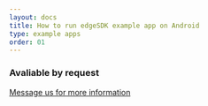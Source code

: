 ```yaml
---
layout: docs
title: How to run edgeSDK example app on Android
type: example apps
order: 01
---
```


### Avaliable by request

[Message us for more information](support.sdk@mimik.com)


<!-- What is the status? there is no APK based on the current instructions in wiki under edgeSDK/examples/Android Hello App/ edgeSDK.apk -->



<!-- Inside of the examples/Android Hello App folder of (edgeSDK GitHub repo) you will find:[https://github.com/mimikgit/edgeSDK/wiki/How-to-install-and-use-%22edgeSDK-app%22-on-Android]):

```|_ edgeSDK.apk → this is an runnable app for your android device```

Please follow these instructions to start the example Android app:

1. On your computer clone or download all contents inside of "edgeSDK" folder on your desktop.

2. Connect your Android devices to your computer.

3. On your computer browse "Phone Storage" and find "Download" folder.

4. Copy the "edgeSDK.apk" found in the "edgeSDK/examples/Android Hello App from your desktop into the "Download" folder on your phone.

5. Go to your Android phone, find and open the "Download" folder and install edgeSDK.apk.

6. Find the app icon on your mobile desktop (see below)

![](https://github.com/mimikgit/edgeSDK/blob/master/docs/pictures/android%20picture1.jpg)

7. Run the app, and you should be app to see the following screen.

 ![](https://github.com/mimikgit/edgeSDK/blob/master/docs/pictures/android%20picture2.jpg)

8. By hitting the "Start" button, the edgeSDK service starts on your machine and it will automatically starts to microservices which are being copied in your "Download" folder

9. please refer to technical instruction on edgeSDK for Ubuntu and see how you can now discover services on other platforms.


10. if you want to stop the service, you can simple hit the "Stop" button on your scree. (see below) 

![](https://github.com/mimikgit/edgeSDK/blob/master/docs/pictures/android%20picture%203.jpg)
 
Please note the purpose of  "edgeSDK.app" is helping developers to run edgeSDK and two example microservices on an Android platform in the early stage on the development. That's why the app doesn't offer any UI. -->

